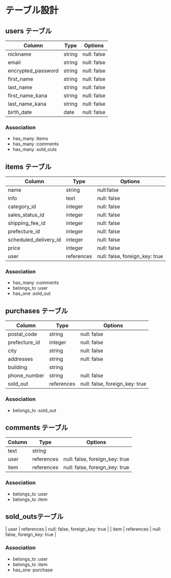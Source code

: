 # テーブル設計

## users テーブル

| Column   | Type   | Options     |
| -------- | ------ | ----------- |
| nickname     | string | null: false |
| email    | string | null: false |
| encrypted_password | string | null: false |
| first_name | string | null: false |
| last_name | string | null: false |
| first_name_kana | string | null: false |
| last_name_kana | string | null: false |
| birth_date | date | null: false |

### Association

- has_many :items
- has_many :comments
- has_many :sold_outs

## items テーブル

| Column | Type   | Options     |
| ------ | ------ | ----------- |
| name | string | null:false|
| info | text | null: false |
| category_id | integer | null: false |
| sales_status_id | integer | null: false |
| shipping_fee_id | integer | null: false |
| prefecture_id | integer | null: false |
| scheduled_delivery_id | integer | null: false |
| price | integer | null: false |
| user | references | null: false, foreign_key: true |

### Association

- has_many :comments
- belongs_to :user
- has_one :sold_out

## purchases テーブル

| Column | Type       | Options                        |
| ------ | ---------- | ------------------------------ |
| postal_code | string | null: false |
| prefecture_id | integer | null: false |
| city | string | null: false |
| addresses | string | null: false |
| building | string |  |
| phone_number | string | null: false |
| sold_out | references | null: false, foreign_key: true |

### Association 
- belongs_to :sold_out

## comments テーブル

| Column  | Type       | Options                        |
| ------- | ---------- | ------------------------------ |
| text | string     |                                |
| user    | references | null: false, foreign_key: true |
| item    | references | null: false, foreign_key: true |

### Association

- belongs_to :user
- belongs_to :item

## sold_outsテーブル
| user | references | null: false, foreign_key: true |
| item | references | null: false, foreign_key: true |

### Association

- belongs_to :user
- belongs_to :item
- has_one :purchase